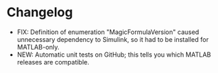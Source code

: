 # Changelog

- FIX: Definition of enumeration "MagicFormulaVersion" caused unnecessary
        dependency to Simulink, so it had to be installed for MATLAB-only.
- NEW: Automatic unit tests on GitHub; this tells you which MATLAB releases
        are compatible.
